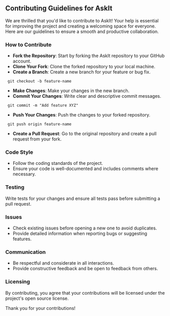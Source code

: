 ## Contributing Guidelines for AskIt
We are thrilled that you'd like to contribute to AskIt! Your help is essential for improving the project and creating a welcoming space for everyone. Here are our guidelines to ensure a smooth and productive collaboration.

### How to Contribute
- **Fork the Repository**: Start by forking the AskIt repository to your GitHub account.
- **Clone Your Fork**: Clone the forked repository to your local machine.
- **Create a Branch**: Create a new branch for your feature or bug fix.
```
 git checkout -b feature-name
 ```
- **Make Changes**: Make your changes in the new branch.
- **Commit Your Changes**: Write clear and descriptive commit messages.
```
 git commit -m "Add feature XYZ"
  ```
- **Push Your Changes**: Push the changes to your forked repository.
```
 git push origin feature-name
 ```
- **Create a Pull Request**: Go to the original repository and create a pull request from your fork.
### Code Style
- Follow the coding standards of the project.
- Ensure your code is well-documented and includes comments where necessary.
### Testing
Write tests for your changes and ensure all tests pass before submitting a pull request.
### Issues
- Check existing issues before opening a new one to avoid duplicates.
- Provide detailed information when reporting bugs or suggesting features.
### Communication
- Be respectful and considerate in all interactions.
- Provide constructive feedback and be open to feedback from others.
### Licensing
By contributing, you agree that your contributions will be licensed under the project's open source license.

Thank you for your contributions!
